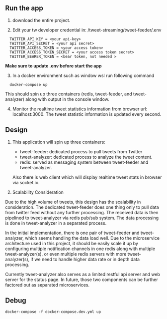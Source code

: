## Run the app
1. download the entire project.

2. Edit your tw developer credential in:
/tweet-streaming/tweet-feeder/.env

```
  TWITTER_API_KEY = <your api-key>
  TWITTER_API_SECRET = <your api secret>
  TWITTER_ACCESS_TOKEN = <your access token>
  TWITTER_ACCESS_TOKEN_SECRET = <your access token secret>
  TWITTER_BEARER_TOKEN = <bear token, not needed >
```

**Make sure to update .env before start the app**

3. In a docker environment such as window wsl run following command
```
  docker-compose up
```
  This should spin up three containers (redis, tweet-feeder, and tweet-analyzer) along with output in the console window.

4. Monitor the realtime tweet statistics information from browser
  url: localhost:3000.
  The tweet statistic information is updated every second.

## Design

1. This application will spin up three containers:

    - tweet-feeder: dedicated process to pull tweets from Twitter  
    - tweet-analyzer: dedicated process to analyze the tweet content.
    - redis: served as messaging system between tweet-feeder and tweet-analyzer.  

    Also there is web client which will display realtime tweet stats in browser via socket.io.

2. Scalability Consideration  

Due to the high volume of tweets, this design has the scalability in consideration. The dedicated tweet-feeder does one thing only to pull data from twitter feed without any further processing. The received data is then pipelined to tweet-analyzer via redis pub/sub system. The data processing is done in tweet-analyzer in a separated process.

In the initial implementation, there is one pair of tweet-feeder and tweet-analyzer, which seems handling the data load well. Due to the microservice architecture used in this project, it should be easily scale it up by configuring multiple notification channels in one redis along with multiple tweet-analyzer(s), or even multiple redis servers with more tweet-analyzer(s), if we need to handle higher data rate or in depth data processing.

Currently tweet-analyzer also serves as a limited restful api server and web server for the status page. In future, those two components can be further factored out as separated microservices.

## Debug

```
docker-compose -f docker-compose.dev.yml up
```

